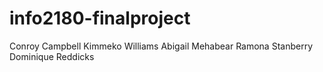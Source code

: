 # info2180-finalproject

Conroy Campbell
Kimmeko Williams
Abigail Mehabear
Ramona Stanberry
Dominique Reddicks
